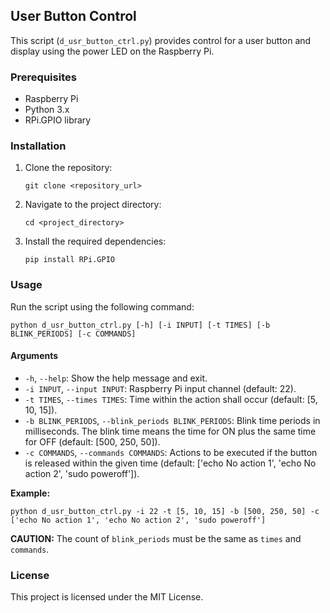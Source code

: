 ## User Button Control

This script (`d_usr_button_ctrl.py`) provides control for a user button and display using the power LED on the Raspberry Pi.

### Prerequisites

- Raspberry Pi
- Python 3.x
- RPi.GPIO library

### Installation

1. Clone the repository:

   ```
   git clone <repository_url>
   ```

2. Navigate to the project directory:

   ```
   cd <project_directory>
   ```

3. Install the required dependencies:

   ```
   pip install RPi.GPIO
   ```

### Usage

Run the script using the following command:

```
python d_usr_button_ctrl.py [-h] [-i INPUT] [-t TIMES] [-b BLINK_PERIODS] [-c COMMANDS]
```

#### Arguments

- `-h`, `--help`: Show the help message and exit.
- `-i INPUT`, `--input INPUT`: Raspberry Pi input channel (default: 22).
- `-t TIMES`, `--times TIMES`: Time within the action shall occur (default: [5, 10, 15]).
- `-b BLINK_PERIODS`, `--blink_periods BLINK_PERIODS`: Blink time periods in milliseconds. The blink time means the time for ON plus the same time for OFF (default: [500, 250, 50]).
- `-c COMMANDS`, `--commands COMMANDS`: Actions to be executed if the button is released within the given time (default: ['echo No action 1', 'echo No action 2', 'sudo poweroff']).

**Example:**

```
python d_usr_button_ctrl.py -i 22 -t [5, 10, 15] -b [500, 250, 50] -c ['echo No action 1', 'echo No action 2', 'sudo poweroff']
```

**CAUTION:** The count of `blink_periods` must be the same as `times` and `commands`.

### License

This project is licensed under the MIT License.